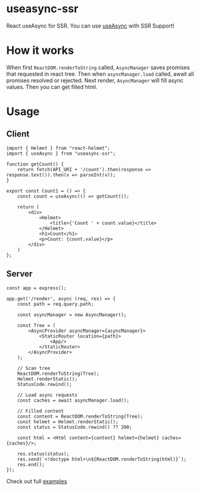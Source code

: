 # useasync-ssr
React useAsync for SSR. You can use [useAsync](https://github.com/streamich/react-use/blob/master/docs/useAsync.md) with SSR Support!

# How it works
When first `ReactDOM.renderToString` called, `AsyncManager` saves promises that requested in react tree. Then when `asyncManager.load` called, await all promises resolved or rejected. Next render, `AsyncManager` will fill async values. Then you can get filled html.

# Usage
## Client
```tsx
import { Helmet } from "react-helmet";
import { useAsync } from "useasync-ssr";

function getCount() {
    return fetch(API_URI + '/count').then(response => response.text()).then(v => parseInt(v));
}

export const Count1 = () => {
    const count = useAsync(() => getCount());

    return (
        <div>
            <Helmet>
                <title>{'Count ' + count.value}</title>
            </Helmet>
            <h1>Count</h1>
            <p>Count: {count.value}</p>
        </div>
    )
};
```
## Server
```tsx
const app = express();

app.get('/render', async (req, res) => {
    const path = req.query.path;

    const asyncManager = new AsyncManager();

    const Tree = (
        <AsyncProvider asyncManager={asyncManager}>
            <StaticRouter location={path}>
                <App/>
            </StaticRouter>
        </AsyncProvider>
    );

    // Scan tree
    ReactDOM.renderToString(Tree);
    Helmet.renderStatic();
    StatusCode.rewind();

    // Load async requests
    const caches = await asyncManager.load();

    // Filled content
    const content = ReactDOM.renderToString(Tree);
    const helmet = Helmet.renderStatic();
    const status = StatusCode.rewind() ?? 200;

    const html = <Html content={content} helmet={helmet} caches={caches}/>;

    res.status(status);
    res.send(`<!doctype html>\n${ReactDOM.renderToString(html)}`);
    res.end();
});
```
Check out full [examples](https://github.com/Lunuy/useasync-ssr-examples)